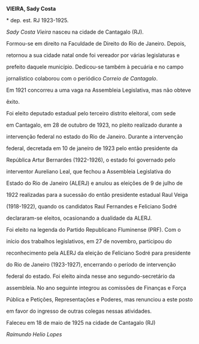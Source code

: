 **VIEIRA, Sady Costa**



\* dep. est. RJ 1923-1925.



*Sady Costa Vieira* nasceu na cidade de Cantagalo (RJ).



Formou-se em direito na Faculdade de Direito do Rio de Janeiro. Depois,

retornou a sua cidade natal onde foi vereador por várias legislaturas e

prefeito daquele município. Dedicou-se também à pecuária e no campo

jornalístico colaborou com o periódico *Correio de Cantagalo*.



Em 1921 concorreu a uma vaga na Assembleia Legislativa, mas não obteve

êxito.



Foi eleito deputado estadual pelo terceiro distrito eleitoral, com sede

em Cantagalo, em 28 de outubro de 1923, no pleito realizado durante a

intervenção federal no estado do Rio de Janeiro. Durante a intervenção

federal, decretada em 10 de janeiro de 1923 pelo então presidente da

República Artur Bernardes (1922-1926), o estado foi governado pelo

interventor Aureliano Leal, que fechou a Assembleia Legislativa do

Estado do Rio de Janeiro (ALERJ) e anulou as eleições de 9 de julho de

1922 realizadas para a sucessão do então presidente estadual Raul Veiga

(1918-1922), quando os candidatos Raul Fernandes e Feliciano Sodré

declararam-se eleitos, ocasionando a dualidade da ALERJ.



Foi eleito na legenda do Partido Republicano Fluminense (PRF). Com o

início dos trabalhos legislativos, em 27 de novembro, participou do

reconhecimento pela ALERJ da eleição de Feliciano Sodré para presidente

do Rio de Janeiro (1923-1927), encerrando o período de intervenção

federal do estado. Foi eleito ainda nesse ano segundo-secretário da

assembleia. No ano seguinte integrou as comissões de Finanças e Força

Pública e Petições, Representações e Poderes, mas renunciou a este posto

em favor do ingresso de outras colegas nessas atividades.



Faleceu em 18 de maio de 1925 na cidade de Cantagalo (RJ)



*Raimundo Helio Lopes*



